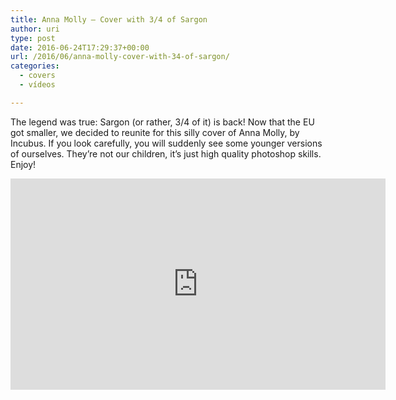```yaml
---
title: Anna Molly – Cover with 3/4 of Sargon
author: uri
type: post
date: 2016-06-24T17:29:37+00:00
url: /2016/06/anna-molly-cover-with-34-of-sargon/
categories:
  - covers
  - vídeos

---
```

The legend was true: Sargon (or rather, 3/4 of it) is back! Now that the EU got smaller, we decided to reunite for this silly cover of Anna Molly, by Incubus. If you look carefully, you will suddenly see some younger versions of ourselves. They&#8217;re not our children, it&#8217;s just high quality photoshop skills. Enjoy!

<iframe width="600" height="338" src="https://www.youtube.com/embed/WgzV6IaZbJA" frameborder="0" allowfullscreen></iframe>